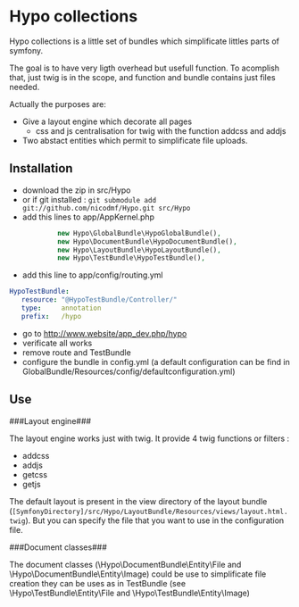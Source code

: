 Hypo collections
================

Hypo collections is a little set of bundles which simplificate littles parts of symfony.

The goal is to have very ligth overhead but usefull function. To acomplish that, just twig is in the scope, and function and bundle contains just files needed.

Actually the purposes are:

 - Give a layout engine which decorate all pages
   - css and js centralisation for twig with the function addcss and addjs
 - Two abstact entities which permit to simplificate file uploads.

Installation
------------

 - download the zip in src/Hypo
 - or if git installed : `git submodule add git://github.com/nicodmf/Hypo.git src/Hypo`
 - add this lines to app/AppKernel.php
 
```php
			new Hypo\GlobalBundle\HypoGlobalBundle(),
			new Hypo\DocumentBundle\HypoDocumentBundle(),
			new Hypo\LayoutBundle\HypoLayoutBundle(),
            new Hypo\TestBundle\HypoTestBundle(),
```

 - add this line to app/config/routing.yml

 ```yaml
 HypoTestBundle:
    resource: "@HypoTestBundle/Controller/"
    type:     annotation
    prefix:   /hypo
 
 ```

 - go to http://www.website/app_dev.php/hypo
 - verificate all works
 - remove route and TestBundle
 - configure the bundle in config.yml (a default configuration can be find in GlobalBundle/Resources/config/defaultconfiguration.yml)


Use
---

###Layout engine###

The layout engine works just with twig. It provide 4 twig functions or filters :

 - addcss
 - addjs
 - getcss
 - getjs

The default layout is present in the view directory of the layout bundle (`[SymfonyDirectory]/src/Hypo/LayoutBundle/Resources/views/layout.html.twig`). But you can specify the file that you want to use in the configuration file.

###Document classes###

The document classes (\Hypo\DocumentBundle\Entity\File and \Hypo\DocumentBundle\Entity\Image) could be use to simplificate file creation they can be uses as in TestBundle (see \Hypo\TestBundle\Entity\File and \Hypo\TestBundle\Entity\Image)
 